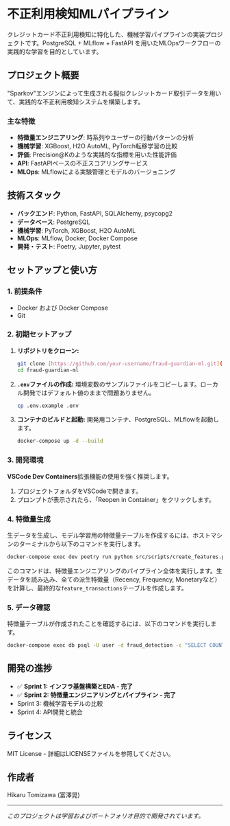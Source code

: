 # 不正利用検知MLパイプライン

クレジットカード不正利用検知に特化した、機械学習パイプラインの実装プロジェクトです。PostgreSQL + MLflow + FastAPI を用いたMLOpsワークフローの実践的な学習を目的としています。

## プロジェクト概要

"Sparkov"エンジンによって生成される擬似クレジットカード取引データを用いて、実践的な不正利用検知システムを構築します。

### 主な特徴
- **特徴量エンジニアリング**: 時系列やユーザーの行動パターンの分析
- **機械学習**: XGBoost, H2O AutoML, PyTorch転移学習の比較
- **評価**: Precision@Kのような実践的な指標を用いた性能評価
- **API**: FastAPIベースの不正スコアリングサービス
- **MLOps**: MLflowによる実験管理とモデルのバージョニング

## 技術スタック

- **バックエンド**: Python, FastAPI, SQLAlchemy, psycopg2
- **データベース**: PostgreSQL
- **機械学習**: PyTorch, XGBoost, H2O AutoML
- **MLOps**: MLflow, Docker, Docker Compose
- **開発・テスト**: Poetry, Jupyter, pytest

## セットアップと使い方

### 1. 前提条件
- Docker および Docker Compose
- Git

### 2. 初期セットアップ
1.  **リポジトリをクローン:**
    ```bash
    git clone [https://github.com/your-username/fraud-guardian-ml.git](https://github.com/your-username/fraud-guardian-ml.git)
    cd fraud-guardian-ml
    ```
2.  **`.env`ファイルの作成:**
    環境変数のサンプルファイルをコピーします。ローカル開発ではデフォルト値のままで問題ありません。
    ```bash
    cp .env.example .env
    ```
3.  **コンテナのビルドと起動:**
    開発用コンテナ、PostgreSQL、MLflowを起動します。
    ```bash
    docker-compose up -d --build
    ```

### 3. 開発環境
**VSCode Dev Containers**拡張機能の使用を強く推奨します。
1.  プロジェクトフォルダをVSCodeで開きます。
2.  プロンプトが表示されたら、「Reopen in Container」をクリックします。

### 4. 特徴量生成
生データを生成し、モデル学習用の特徴量テーブルを作成するには、ホストマシンのターミナルから以下のコマンドを実行します。
```bash
docker-compose exec dev poetry run python src/scripts/create_features.py
```

このコマンドは、特徴量エンジニアリングのパイプライン全体を実行します。生データを読み込み、全ての派生特徴量（Recency, Frequency, Monetaryなど）を計算し、最終的な`feature_transactions`テーブルを作成します。

### 5. データ確認

特徴量テーブルが作成されたことを確認するには、以下のコマンドを実行します。

```bash
docker-compose exec db psql -U user -d fraud_detection -c "SELECT COUNT(*) FROM feature_transactions;"
```

## 開発の進捗

  - ✅ **Sprint 1: インフラ基盤構築とEDA - 完了**
  - ✅ **Sprint 2: 特徴量エンジニアリングとパイプライン - 完了**
  - Sprint 3: 機械学習モデルの比較
  - Sprint 4: API開発と統合

## ライセンス

MIT License - 詳細はLICENSEファイルを参照してください。

## 作成者

Hikaru Tomizawa (富澤晃)

-----

*このプロジェクトは学習およびポートフォリオ目的で開発されています。*
